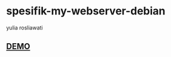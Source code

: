 # spesifik-my-webserver-debian
yulia rosliawati

<a href="http://hipster.comli.com/hai" target="_BLANK"><h2>DEMO</h2></a>

